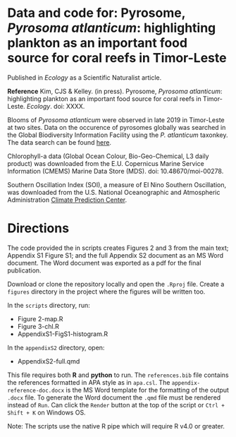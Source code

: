 # Data and code for: Pyrosome, *Pyrosoma atlanticum*: highlighting plankton as an important food source for coral reefs in Timor-Leste

Published in *Ecology* as a Scientific Naturalist article.

**Reference** Kim, CJS & Kelley. (in press). Pyrosome, *Pyrosoma atlanticum*: highlighting plankton as an important food source for coral reefs in Timor-Leste. *Ecology*. doi: XXXX.

Blooms of *Pyrosoma atlanticum* were observed in late 2019 in Timor-Leste at two sites. Data on the occurence of pyrosomes globally was searched in the Global Biodiversity Information Facility using the *P. atlanticum* taxonkey. The data search can be found [here](https://doi.org/10.15468/dl.vv3adq).

Chlorophyll-a data (Global Ocean Colour, Bio-Geo-Chemical, L3 daily product) was downloaded from the E.U. Copernicus Marine Service Information (CMEMS) Marine Data Store (MDS). doi: 10.48670/moi-00278.

Southern Oscillation Index (SOI), a measure of El Nino Southern Oscillation, was downloaded from the U.S. National Oceanographic and Atmospheric Administration [Climate Prediction Center](https://www.cpc.ncep.noaa.gov/data/indices/soi).

# Directions

The code provided the in scripts creates Figures 2 and 3 from the main text; Appendix S1 Figure S1; and the full Appendix S2 document as an MS Word document. The Word document was exported as a pdf for the final publication.

Download or clone the repository locally and open the `.Rproj` file. Create a `figures` directory in the project where the figures will be written too.

In the `scripts` directory, run:

-   Figure 2-map.R
-   Figure 3-chl.R
-   AppendixS1-FigS1-histogram.R

In the `appendixS2` directory, open:

-   AppendixS2-full.qmd

This file requires both **R** and **python** to run. The `references.bib` file contains the references formatted in APA style as in `apa.csl`. The `appendix-reference-doc.docx` is the MS Word template for the formatting of the output `.docx` file. To generate the Word document the `.qmd` file must be rendered instead of `Run`. Can click the `Render` button at the top of the script or `Ctrl + Shift + K` on Windows OS.

Note: The scripts use the native R pipe which will require R v4.0 or greater.
